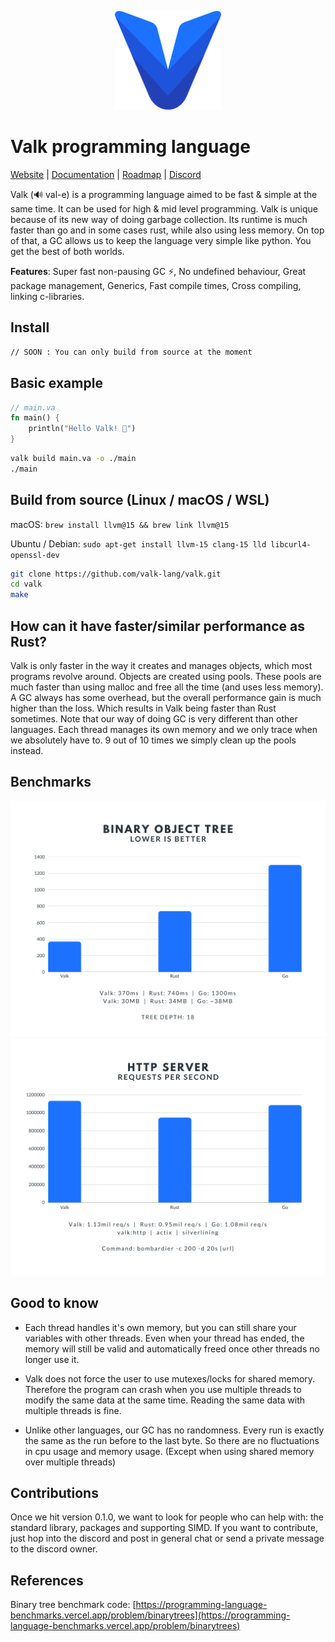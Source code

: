 
<div align="center">
<p>
    <img width="170" src="https://raw.githubusercontent.com/valk-lang/valk/master/misc/valk.svg">
</p>
</div>

# Valk programming language

[Website](https://valk-lang.dev) | [Documentation](https://github.com/valk-lang/valk/blob/main/docs/docs.md) | [Roadmap](https://github.com/valk-lang/valk/blob/main/ROADMAP.md) | [Discord](https://discord.gg/RwEGqdSERA)


Valk (🔊 val-e) is a programming language aimed to be fast & simple at the same time. It can be used for high & mid level programming. Valk is unique because of its new way of doing garbage collection. Its runtime is much faster than go and in some cases rust, while also using less memory. On top of that, a GC allows us to keep the language very simple like python. You get the best of both worlds.

**Features**: Super fast non-pausing GC ⚡, No undefined behaviour, Great package management, Generics, Fast compile times, Cross compiling, linking c-libraries.

## Install

```sh
// SOON : You can only build from source at the moment
```

## Basic example

```rust
// main.va
fn main() {
    println("Hello Valk! 🎉")
}
```

```sh
valk build main.va -o ./main
./main
```

## Build from source (Linux / macOS / WSL)

macOS: `brew install llvm@15 && brew link llvm@15`

Ubuntu / Debian: `sudo apt-get install llvm-15 clang-15 lld libcurl4-openssl-dev`

```bash
git clone https://github.com/valk-lang/valk.git
cd valk
make
```

## How can it have faster/similar performance as Rust?

Valk is only faster in the way it creates and manages objects, which most programs revolve around. Objects are created using pools. These pools are much faster than using malloc and free all the time (and uses less memory). A GC always has some overhead, but the overall performance gain is much higher than the loss. Which results in Valk being faster than Rust sometimes. Note that our way of doing GC is very different than other languages. Each thread manages its own memory and we only trace when we absolutely have to. 9 out of 10 times we simply clean up the pools instead.

## Benchmarks

<div align="center"><p>
    <img src="https://raw.githubusercontent.com/valk-lang/valk/master/misc/valk-bintree.png">
    <img src="https://raw.githubusercontent.com/valk-lang/valk/master/misc/valk-http.png">
</p></div>

## Good to know

- Each thread handles it's own memory, but you can still share your variables with other threads. Even when your thread has ended, the memory will still be valid and automatically freed once other threads no longer use it.

- Valk does not force the user to use mutexes/locks for shared memory. Therefore the program can crash when you use multiple threads to modify the same data at the same time. Reading the same data with multiple threads is fine.

- Unlike other languages, our GC has no randomness. Every run is exactly the same as the run before to the last byte. So there are no fluctuations in cpu usage and memory usage. (Except when using shared memory over multiple threads)

## Contributions

Once we hit version 0.1.0, we want to look for people who can help with: the standard library, packages and supporting SIMD. If you want to contribute, just hop into the discord and post in general chat or send a private message to the discord owner.

## References

Binary tree benchmark code: [https://programming-language-benchmarks.vercel.app/problem/binarytrees](https://programming-language-benchmarks.vercel.app/problem/binarytrees)
